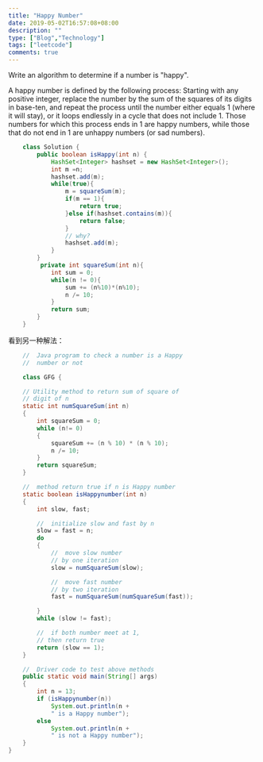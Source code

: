 ```yaml
---
title: "Happy Number"
date: 2019-05-02T16:57:08+08:00
description: ""
type: ["Blog","Technology"]
tags: ["leetcode"]
comments: true
---
```


Write an algorithm to determine if a number is "happy".

A happy number is defined by the following process: Starting with any positive integer, replace the number by the sum of the squares of its digits in base-ten, and repeat the process until the number either equals 1 (where it will stay), or it loops endlessly in a cycle that does not include 1. Those numbers for which this process ends in 1 are happy numbers, while those that do not end in 1 are unhappy numbers (or sad numbers).

```java
    class Solution {
        public boolean isHappy(int n) {
            HashSet<Integer> hashset = new HashSet<Integer>();
            int m =n;
            hashset.add(m);
            while(true){
                m = squareSum(m);
                if(m == 1){
                    return true;
                }else if(hashset.contains(m)){
                    return false;
                }
                // why?
                hashset.add(m);
            }
        }
         private int squareSum(int n){
            int sum = 0;
            while(n != 0){
                sum += (n%10)*(n%10);
                n /= 10;
            }
            return sum;
        }
    }
```
  看到另一种解法：

```java
    //  Java program to check a number is a Happy 
    //  number or not 

    class GFG { 

    // Utility method to return sum of square of 
    // digit of n 
    static int numSquareSum(int n) 
    { 
        int squareSum = 0; 
        while (n!= 0) 
        { 
            squareSum += (n % 10) * (n % 10); 
            n /= 10; 
        } 
        return squareSum; 
    } 

    //  method return true if n is Happy number 
    static boolean isHappynumber(int n) 
    { 
        int slow, fast; 

        //  initialize slow and fast by n 
        slow = fast = n; 
        do
        { 
            //  move slow number 
            // by one iteration 
            slow = numSquareSum(slow); 

            //  move fast number 
            // by two iteration 
            fast = numSquareSum(numSquareSum(fast)); 

        } 
        while (slow != fast); 

        //  if both number meet at 1, 
        // then return true 
        return (slow == 1); 
    } 

    //  Driver code to test above methods 
    public static void main(String[] args) 
    { 
        int n = 13; 
        if (isHappynumber(n)) 
            System.out.println(n +  
            " is a Happy number"); 
        else
            System.out.println(n +  
            " is not a Happy number"); 
    } 
} 
```